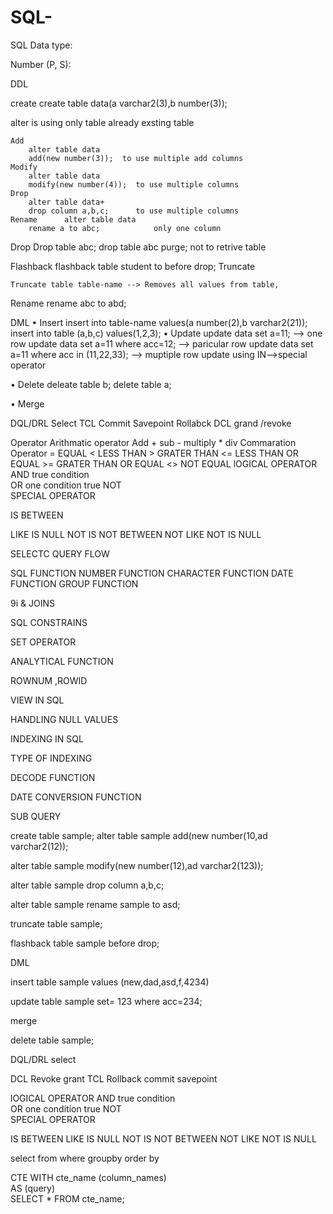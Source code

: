 # SQL-
SQL Data type:

Number (P, S): 

DDL

create 
	create table data(a varchar2(3),b number(3));

alter is using only table already exsting table

	Add	
		alter table data
		add(new number(3));  to use multiple add columns
	Modify
		alter table data
		modify(new number(4));	to use multiple columns
	Drop
		alter table data+
		drop column a,b,c;      to use multiple columns
	Rename		alter table data
		rename a to abc;			only one column
Drop
	Drop table abc;
	drop table abc purge;			not to retrive table
	
Flashback 
flashback table student to before drop;
Truncate
	
	Truncate table table-name --> Removes all values from table,

Rename 
	rename abc to abd;
		
DML
•	Insert
			insert into table-name values(a number(2),b varchar2(21));
			insert into table (a,b,c) values(1,2,3);
•	Update
			update data set a=11;						  --> one row
			update data set a=11 where acc=12;			  --> paricular row 
			update data set a=11 where acc in (11,22,33); --> muptiple row update using IN-->special operator
			
•	Delete
			deleate table b;
			delete table a;
			
•	Merge

DQL/DRL
	Select
TCL
	Commit
	Savepoint
	Rollabck
DCL
grand /revoke

Operator
	Arithmatic operator 
		Add +
		sub -
		multiply *
		div 
	Commaration Operator
		= EQUAL
		< LESS THAN
		> GRATER THAN
		<= LESS THAN OR EQUAL
		>= GRATER THAN OR EQUAL
		<> NOT EQUAL
lOGICAL OPERATOR
AND true condition  
OR one condition true 
NOT  
SPECIAL OPERATOR

IS 
BETWEEN


LIKE
IS NULL
NOT IS 
NOT BETWEEN
NOT LIKE
NOT IS NULL


SELECTC QUERY FLOW

SQL FUNCTION
	NUMBER FUNCTION
	CHARACTER FUNCTION
	DATE FUNCTION
	GROUP FUNCTION

9i & JOINS

SQL CONSTRAINS

SET OPERATOR

ANALYTICAL FUNCTION

ROWNUM ,ROWID

VIEW IN SQL

HANDLING NULL VALUES

INDEXING IN  SQL

TYPE OF INDEXING

DECODE FUNCTION

DATE CONVERSION FUNCTION

SUB QUERY 



create table sample;
alter table sample
add(new number(10,ad varchar2(12));

alter table sample 
modify(new number(12),ad varchar2(123));

alter table sample 
drop column a,b,c;

alter table sample 
rename sample to asd;


truncate table sample;

flashback table sample before drop;

DML

insert table sample values (new,dad,asd,f,4234)

update table sample set= 123 where acc=234;

merge

delete table sample;

DQL/DRL
select

DCL
Revoke
grant
TCL
Rollback
commit
savepoint

lOGICAL OPERATOR
AND true condition  
OR one condition true 
NOT  
SPECIAL OPERATOR

IS 
BETWEEN
LIKE
IS NULL
NOT IS 
NOT BETWEEN
NOT LIKE
NOT IS NULL


select
from 
where
groupby
order by

CTE
WITH cte_name (column_names)   
AS (query)     
SELECT * FROM cte_name;    
